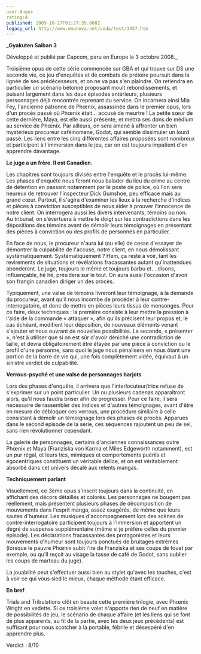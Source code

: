 ```yaml
---
user:Angus
rating:4
published: 2009-10-17T01:27:35.000Z
legacy_url: http://www.emunova.net/veda/test/3457.htm
---
```

_**Gyakuten Saiban 3**  

  

Développé et publié par Capcom, paru en Europe le 3 octobre 2008\._  

  

  

Troisième opus de cette série commencée sur GBA et qui trouve sur DS une seconde vie, ce jeu d'enquêtes et de combats de prétoire poursuit dans la lignée de ses prédécesseurs, et on ne va pas s'en plaindre. On retiendra en particulier un scénario bétonné proposant moult rebondissements, et puisant largement dans les deux épisodes antérieurs, plusieurs personnages déjà rencontrés reprenant du service. On incarnera ainsi Mia Fey, l'ancienne patronne de Phœnix, assassinée dans le premier opus, lors d'un procès passé où Phœnix était... accusé de meurtre ! La petite sœur de cette dernière, Maya, est elle aussi présente, et mettra ses dons de médium au service de Phœnix. Par ailleurs, on sera amené à affronter un bien mystérieux procureur caféinomane, Godot, qui semble dissimuler un lourd passé. Les liens entre les cinq différentes affaires proposées sont nombreux et participent à l'immersion dans le jeu, car on est toujours impatient d'en apprendre davantage.  

  

**Le juge a un frère. Il est Canadien.**  

  

Les chapitres sont toujours divisés entre l'enquête et le procès lui-même. Les phases d'enquête nous feront nous balader du lieu du crime au centre de détention en passant notamment par le poste de police, où l'on sera heureux de retrouver l'inspecteur Dick Gumshoe, peu efficace mais au grand cœur. Partout, il s'agira d'examiner les lieux à la recherche d'indices et pièces à conviction susceptibles de nous aider à prouver l'innocence de notre client. On interrogera aussi les divers intervenants, témoins ou non. Au tribunal, on s'évertuera à mettre le doigt sur les contradictions dans les dépositions des témoins avant de démolir leurs témoignages en présentant des pièces à conviction ou des profils de personnes en particulier.  

En face de nous, le procureur n'aura lui (ou elle) de cesse d'essayer de démontrer la culpabilité de l'accusé, notre client, en nous démolissant systématiquement. Systématiquement ? Hem, ça reste à voir, tant les revirements de situations et révélations fracassantes autant qu'inattendues abonderont. Le juge, toujours le même et toujours barbu et... disons, influençable, hé hé, présidera sur le tout. On aura aussi l'occasion d'avoir son frangin canadien diriger un des procès.  

  

Typiquement, une valse de témoins livreront leur témoignage, à la demande du procureur, avant qu'il nous incombe de procéder à leur contre-interrogatoire, et donc de mettre en pièces leurs tissus de mensonges. Pour ce faire, deux techniques : la première consiste à leur mettre la pression à l'aide de la commande « attaquer », afin qu'ils précisent leur propos et, le cas échéant, modifient leur déposition, de nouveaux éléments venant s'ajouter et nous ouvrant de nouvelles possibilités. La seconde, « présenter », n'est à utiliser que si on est sûr d'avoir déniché une contradiction de taille, et devra obligatoirement être étayée par une pièce à conviction ou le profil d'une personne, sans quoi le juge nous pénalisera en nous ôtant une portion de la barre de vie qui, une fois complètement vidée, équivaut à un sinistre verdict de culpabilité.  

  

**Verrous-psyché et une valse de personnages barjots**  

  

Lors des phases d'enquête, il arrivera que l'interlocuteur/trice refuse de s'exprimer sur un point particulier. Un ou plusieurs cadenas apparaîtront alors, qu'il nous faudra briser afin de progresser. Pour ce faire, il sera nécessaire de rassembler des indices et d'autres témoignages, avant d'être en mesure de débloquer ces verrous, une procédure similaire à celle consistant à démolir un témoignage lors des phases de procès. Apparues dans le second épisode de la série, ces séquences rajoutent un peu de sel, sans rien révolutionner cependant.  

  

La galerie de personnages, certains d'anciennes connaissances outre Phœnix et Maya (Franziska von Karma et Miles Edgeworth notamment), est un pur régal, et leurs tics, mimiques et comportements puérils et égocentriques constituent un véritable délice, et on est véritablement absorbé dans cet univers décalé aux relents mangas.  

  

**Techniquement parlant**  

  

Visuellement, ce 3ème opus s'inscrit toujours dans la continuité, en affichant des décors détaillés et colorés. Les personnages ne bougent pas réellement, mais présentent plusieurs phases de décomposition de mouvements dans l'esprit manga, assez exagérés, de même que leurs sautes d'humeur. Les musiques d'accompagnement lors des scènes de contre-interrogatoire participent toujours à l'immersion et apportent un degré de suspense supplémentaire (même si je préfère celles du premier épisode). Les déclarations fracassantes des protagonistes et leurs mouvements d'humeur sont toujours ponctués de bruitages extrêmes (lorsque le pauvre Phœnix subit l'ire de Franziska et ses coups de fouet par exemple, ou qu'il reçoit au visage la tasse de café de Godot, sans oublier les coups de marteau du juge).  

La jouabilité peut s'effectuer aussi bien au stylet qu'avec les touches, c'est à voir ce qui vous sied le mieux, chaque méthode étant efficace.  

  

**En bref**  

  

Trials and Tribulations clôt en beauté cette première trilogie, avec Phœnix Wright en vedette. Si ce troisième volet n'apporte rien de neuf en matière de possibilités de jeu, le scénario de chaque affaire (et les liens qui se font de plus apparents, au fil de la partie, avec les deux jeux précédents) est suffisant pour nous scotcher à la portable, fébrile et désespéré d'en apprendre plus.  

  

Verdict : 8/10
